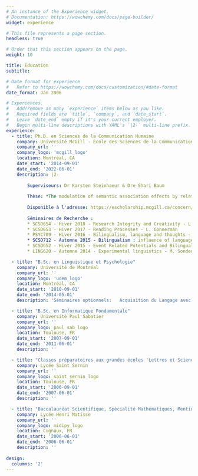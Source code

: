 ```yaml
---
# An instance of the Experience widget.
# Documentation: https://wowchemy.com/docs/page-builder/
widget: experience

# This file represents a page section.
headless: true

# Order that this section appears on the page.
weight: 10

title: Éducation
subtitle:

# Date format for experience
#   Refer to https://wowchemy.com/docs/customization/#date-format
date_format: Jan 2006

# Experiences.
#   Add/remove as many `experience` items below as you like.
#   Required fields are `title`, `company`, and `date_start`.
#   Leave `date_end` empty if it's your current employer.
#   Begin multi-line descriptions with YAML's `|2-` multi-line prefix.
experience:
  - title: Ph.D. en Sciences de la Communication Humaine
    company: Université McGill - École des Sciences de la Communication Humaine
    company_url: ''
    company_logo: 'mcgill_logo'
    location: Montréal, CA
    date_start: '2014-09-01'
    date_end: '2022-06-01'
    description: |2-
        
        Superviseurs: Dr Karsten Steinhaeur & Dre Shari Baum 
        
        Thèse: *The modulation of semantic association effects by relational and syntactic structures: behavioral and brain correlates* ( *La modulation des effets d'association sémantique par les structures relationnelles et syntaxiques : corrélats comportementaux et cérébraux* )
        
        Disponible à l'adresse: https://escholarship.mcgill.ca/concern/theses/ms35tf18g
        
        Séminaires de Recherche :
        * SCSD654 - Hiver 2018 - Research Integrity and Creativity - L. Polka
        * SCSD653 - Hiver 2017 - Reading Processes - L. Gonnerman
        * PSYC709 - Hiver 2016 - Bilingualism, language and thoughts - D. Titone
        * SCSD712 - Automne 2015 - Bilingualism : influence of language status and input - E. Thordardottir
        * SCSD652 - Hiver 2015 - Event Related Potentials and Bilingualism - K. Steinhauer
        * LING620 - Automne 2014 - Experimental linguistics - M. Sonderreger

  - title: "B.Sc. en Linguistique et Psychologie"
    company: Université de Montréal
    company_url: ''
    company_logo: 'udem_logo'
    location: Montréal, CA
    date_start: '2010-09-01'
    date_end: '2014-05-01'
    description: 'Séminaires optionnels:   Acquisition du Langage avec D. Valois, Neuropsychologie du langage avec P.Royle et Origine du langage  avec D. Bouchard'

  - title: "B.Sc. en Informatique Fondamentale"
    company: Université Paul Sabatier
    company_url: ''
    company_logo: paul_sab_logo
    location: Toulouse, FR
    date_start: '2007-09-01'
    date_end: '2011-06-01'
    description: ''

  - title: "Classes préparatoires aux grandes écoles 'Lettres et Sciences Sociales'"
    company: Lycée Saint Sernin
    company_url: ''
    company_logo: saint_sernin_logo
    location: Toulouse, FR
    date_start: '2006-09-01'
    date_end: '2007-06-01'
    description: ''

  - title: "Baccalauréat Scientifique, Spécialité Mathématiques, Mention Très bien"
    company: Lycée Henri Matisse
    company_url: ''
    company_logo: midipy_logo
    location: Cugnaux, FR
    date_start: '2006-06-01'
    date_end: '2006-06-01'
    description: ''
    
design:
  columns: '2'
---
```

